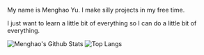 My name is Menghao Yu. I make silly projects in my free time.

I just want to learn a little bit of everything so I can do a little bit of everything. 




![Menghao's Github Stats](https://github-readme-stats.vercel.app/api?username=menghaoyu2002&count_private=true&show_icons=true&theme=github_dark&hide_title=false&line_height=28.5)  ![Top Langs](https://github-readme-stats.vercel.app/api/top-langs/?username=menghaoyu2002&langs_count=10&layout=compact&exclude_repo=csc258-frogger,better-dotfiles&theme=github_dark&size_weight=0.7&count_weight=0.3)
